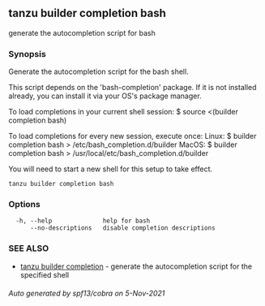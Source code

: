## tanzu builder completion bash

generate the autocompletion script for bash

### Synopsis


Generate the autocompletion script for the bash shell.

This script depends on the 'bash-completion' package.
If it is not installed already, you can install it via your OS's package manager.

To load completions in your current shell session:
$ source <(builder completion bash)

To load completions for every new session, execute once:
Linux:
  $ builder completion bash > /etc/bash_completion.d/builder
MacOS:
  $ builder completion bash > /usr/local/etc/bash_completion.d/builder

You will need to start a new shell for this setup to take effect.
  

```
tanzu builder completion bash
```

### Options

```
  -h, --help              help for bash
      --no-descriptions   disable completion descriptions
```

### SEE ALSO

* [tanzu builder completion](tanzu_builder_completion.md)	 - generate the autocompletion script for the specified shell

###### Auto generated by spf13/cobra on 5-Nov-2021
